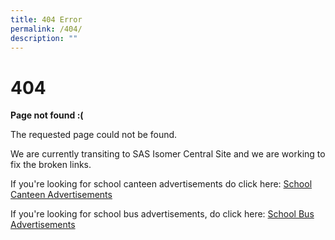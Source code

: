 ```yaml
---
title: 404 Error
permalink: /404/
description: ""
---
```

404
===
**Page not found :(**

The requested page could not be found.

We are currently transiting to SAS Isomer Central Site and we are working to fix the broken links. 

If you're looking for school canteen advertisements do click here: 
[School Canteen Advertisements](/schcanteenads/)

If you're looking for school bus advertisements, do click here: 
[School Bus Advertisements](/schbusads/)